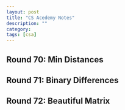 ```yaml
---
layout: post
title: "CS Acedemy Notes" 
description: ""
category: 
tags: [csa]
---
```


Round 70: Min Distances
------------

Round 71: Binary Differences
------------

Round 72: Beautiful Matrix
------------

